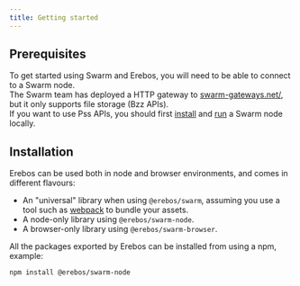 ```yaml
---
title: Getting started
---
```


## Prerequisites

To get started using Swarm and Erebos, you will need to be able to connect to a Swarm node.\
The Swarm team has deployed a HTTP gateway to [swarm-gateways.net/](https://swarm-gateways.net/), but it only supports file storage (Bzz APIs).\
If you want to use Pss APIs, you should first [install](https://swarm-guide.readthedocs.io/en/latest/installation.html) and [run](https://swarm-guide.readthedocs.io/en/latest/gettingstarted.html) a Swarm node locally.

## Installation

Erebos can be used both in node and browser environments, and comes in different flavours:

- An "universal" library when using `@erebos/swarm`, assuming you use a tool such as [webpack](https://webpack.js.org/) to bundle your assets.
- A node-only library using `@erebos/swarm-node`.
- A browser-only library using `@erebos/swarm-browser`.

All the packages exported by Erebos can be installed from using a npm, example:

```sh
npm install @erebos/swarm-node
```
